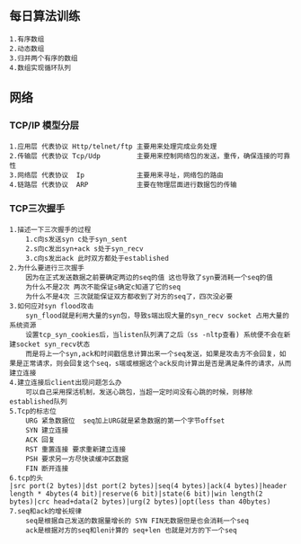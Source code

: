 ## 每日算法训练
    1.有序数组
    2.动态数组
    3.归并两个有序的数组
    4.数组实现循环队列
## 网络
 ### TCP/IP 模型分层
    1.应用层 代表协议 Http/telnet/ftp 主要用来处理完成业务处理
    2.传输层 代表协议 Tcp/Udp         主要用来控制网络包的发送，重传，确保连接的可靠性
    3.网络层 代表协议  Ip             主要用来寻址，网络包的路由
    4.链路层 代表协议  ARP            主要在物理层面进行数据包的传输 
### TCP三次握手
    1.描述一下三次握手的过程
        1.c向s发送syn c处于syn_sent
        2.s向c发出syn+ack s处于syn_recv
        3.c向s发出ack 此时双方都处于established
    2.为什么要进行三次握手
        因为在正式发送数据之前要确定两边的seq的值 这也导致了syn要消耗一个seq的值
        为什么不是2次 两次不能保证s确定c知道了它的seq
        为什么不是4次 三次就能保证双方都收到了对方的seq了，四次没必要
    3.如何应对syn flood攻击
        syn_flood就是利用大量的syn包，导致s端出现大量的syn_recv socket 占用大量的系统资源
        设置tcp_syn_cookies后，当listen队列满了之后（ss -nltp查看) 系统便不会在新建socket syn_recv状态
        而是将上一个syn,ack和时间戳信息计算出来一个seq发送，如果是攻击方不会回复，如果是正常请求，则会回复这个seq，s端或根据这个ack反向计算出是否是满足条件的请求，从而建立连接 
    4.建立连接后client出现问题怎么办
        可以自己采用探活机制，发送心跳包，当超一定时间没有心跳的时候，则移除established队列
    5.Tcp的标志位
        URG 紧急数据位  seq加上URG就是紧急数据的第一个字节offset
        SYN 建立连接    
        ACK 回复
        RST 重置连接 要求重新建立连接
        PSH 要求另一方尽快读缓冲区数据
        FIN 断开连接
    6.tcp的头
    |src port(2 bytes)|dst port(2 bytes)|seq(4 bytes)|ack(4 bytes)|header length * 4bytes(4 bit)|reserve(6 bit)|state(6 bit)|win length(2 bytes)|crc head+data(2 bytes)|urg(2 bytes)|opt(less than 40bytes)
    7.seq和ack的增长规律
        seq是根据自己发送的数据量增长的 SYN FIN无数据但是也会消耗一个seq
        ack是根据对方的seq和len计算的 seq+len 也就是对方的下一个seq